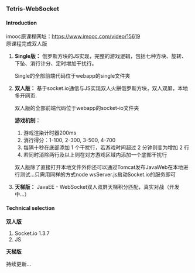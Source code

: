 ### Tetris-WebSocket
#### Introduction
imooc原课程网址：https://www.imooc.com/video/15619  
原课程完成双人版
1. **Single版：** 俄罗斯方块的JS实现，完整的游戏逻辑，包括七种方块、旋转、下坠、消行计分、定时增加干扰行。
    
    Single的全部前端代码位于webapp的single文件夹
1. **双人版：** 基于socket.io通信与JS实现双人火拼俄罗斯方块，双人双屏，本地多开网页.  

    双人版的全部前端代码位于webapp的socket-io文件夹

   **游戏机制：**
   1. 游戏渲染计时器200ms
   2. 消行得分：1-100, 2-300, 3-500, 4-700
   3. 每隔十秒在底部添加 1 个干扰行，若游戏时间超过 2 分钟则变为增加 2 行
   4. 若同时消除两行及以上则在对方游戏区域内添加一个底部干扰行
   
   双人版除了直接打开本地文件外你还可以通过Tomcat发布JavaWeb在本地进行测试...只需用同样的方式node wsServer.js启动Socket.io的服务即可
3. **天梯版：** JavaEE - WebSocket双人双屏天梯积分匹配，真实对战（开发中...）

#### Technical selection
**双人版**
1. Socket.io 1.3.7
2. JS

**天梯版**  

持续更新...